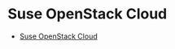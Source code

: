 # Suse OpenStack Cloud

- [Suse OpenStack Cloud](https://www.suse.com/products/suse-openstack-cloud)

